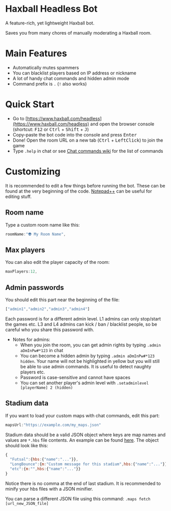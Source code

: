 # Haxball Headless Bot
A feature-rich, yet lightweight Haxball bot. 

Saves you from many chores of manually moderating a Haxball room.


# Main Features
- Automatically mutes spammers
- You can blacklist players based on IP address or nickname
- A lot of handy chat commands and hidden admin mode
- Command prefix is `.` (`!` also works)


# Quick Start
- Go to [https://www.haxball.com/headless](https://www.haxball.com/headless) and open the browser console (shortcut: <kbd>F12</kbd> or <kbd>Ctrl</kbd> + <kbd>Shift</kbd> + <kbd>J</kbd>)
- Copy-paste the bot code into the console and press <kbd>Enter</kbd>
- Done! Open the room URL on a new tab (<kbd>Ctrl</kbd> + <kbd>LeftClick</kbd>) to join the game
- Type `.help` in chat or see [Chat commands wiki](https://github.com/uzayyli/Haxball-Headless-Bot/wiki/Chat-Commands) for the list of commands


# Customizing
It is recommended to edit a few things before running the bot. These can be found at the very beginning of the code. [Notepad++](https://notepad-plus-plus.org/) can be useful for editing stuff.
## Room name
Type a custom room name like this:
```javascript
roomName:"👽 My Room Name",
```

## Max players
You can also edit the player capacity of the room:
```javascript
maxPlayers:12,
```

## Admin passwords
You should edit this part near the beginning of the file:
```javascript
["admin1","admin2","admin3","admin4"]
```
Each password is for a different admin level. L1 admins can only stop/start the games etc. L3 and L4 admins can kick / ban / blacklist people, so be careful who you share this password with.

* Notes for admins:
  * When you join the room, you can get admin rights by typing `.admin aDmInPw#*123` in chat
  * You can become a hidden admin by typing `.admin aDmInPw#*123 hidden`. Your name will not be highlighted in yellow but you will still be able to use admin commands. It is useful to detect naughty players etc.
  * Password is case-sensitive and cannot have spaces
  * You can set another player's admin level with `.setadminlevel [playerName] 2 (hidden)`

## Stadium data
If you want to load your custom maps with chat commands, edit this part:
```javascript
mapsUrl:"https://example.com/my_maps.json"
```
Stadium data should be a valid JSON object where keys are map names and values are `*.hbs` file contents. An example can be found [here](https://api.jsonbin.io/b/60f97503a263d14a2979f185). The object should look like this:
```javascript
{
  "Futsal":{hbs:{"name":"..."}},
  "LongBounce":{m:"Custom message for this stadium",hbs:{"name":"..."}},
  "etc":{m:"",hbs:{"name":"..."}}
}
```
Notice there is no comma at the end of last stadium. It is recommended to minify your hbs files with a JSON minifier.

You can parse a different JSON file using this command: `.maps fetch [url_new_JSON_file]`
